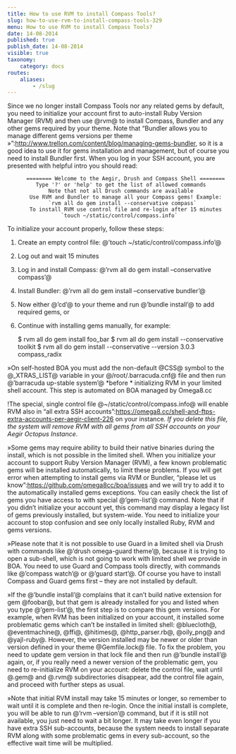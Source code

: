 ```yaml
---
title: How to use RVM to install Compass Tools?
slug: how-to-use-rvm-to-install-compass-tools-329
menu: How to use RVM to install Compass Tools?
date: 14-08-2014
published: true
publish_date: 14-08-2014
visible: true
taxonomy:
    category: docs
routes:
    aliases:
        - /slug
---
```


Since we no longer install Compass Tools nor any related gems by default, you need to initialize your account first to auto-install Ruby Version Manager (RVM) and then use @rvm@ to install Compass, Bundler and any other gems required by your theme. Note that  “Bundler allows you to manage different gems versions per theme »”:http://www.trellon.com/content/blog/managing-gems-bundler,  so it is a good idea to use it for gems installation and management, but of course you need to install Bundler first. When you log in your SSH account, you are presented with helpful intro you should read:


          ======== Welcome to the Aegir, Drush and Compass Shell ========
             Type '?' or 'help' to get the list of allowed commands
                 Note that not all Drush commands are available
           Use RVM and Bundler to manage all your Compass gems! Example:
                 `rvm all do gem install --conservative compass`
           To install RVM use control file and re-login after 15 minutes
                     `touch ~/static/control/compass.info`

To initialize your account properly, follow these steps:

1. Create an empty control file: @’touch ~/static/control/compass.info’@  
 2. Log out and wait 15 minutes  
 3. Log in and install Compass: @’rvm all do gem install –conservative compass’@  
 4. Install Bundler: @’rvm all do gem install –conservative bundler’@  
 5. Now either @’cd’@ to your theme and run @’bundle install’@ to add required gems, or  
 6. Continue with installing gems manually, for example:


    $ rvm all do gem install foo_bar
    $ rvm all do gem install --conservative toolkit
    $ rvm all do gem install --conservative --version 3.0.3 compass_radix

<a name="rvm-blue"></a>

»On self-hosted BOA you must add the non-default @CSS@ symbol to the @_XTRAS_LIST@ variable in your @/root/.barracuda.cnf@ file and then run @’barracuda up-stable system’@ *before * initializing RVM in your limited shell account. This step is automated on BOA managed by Omega8.cc

<a name="rvm-red"></a>

!The special, single control file @~/static/control/compass.info@ will enable RVM also in “all extra SSH accounts”:https://omega8.cc/shell-and-ftps-extra-accounts-per-aegir-client-226 on your instance. *If you delete this file, the system will remove RVM with all gems from all SSH accounts on your Aegir Octopus Instance*.

<a name="rvm-blue"></a>

»Some gems may require ability to build their native binaries during the install, which is not possible in the limited shell. When you initialize your account to support Ruby Version Manager (RVM), a few known problematic gems will be installed automatically, to limit these problems. If you will get error when attempting to install gems via RVM or Bundler, “please let us know”:https://github.com/omega8cc/boa/issues and we will try to add it to the automatically installed gems exceptions. You can easily check the list of gems you have access to with special @’gem-list’@ command. Note that if you didn’t initialize your account yet, this command may display a legacy list of gems previously installed, but system-wide. You need to initialize your account to stop confusion and see only locally installed Ruby, RVM and gems versions.

<a name="rvm-blue"></a>

»Please note that it is not possible to use Guard in a limited shell via Drush with commands like @’drush omega-guard theme’@, because it is trying to open a sub-shell, which is not going to work with limited shell we provide in BOA. You need to use Guard and Compass tools directly, with commands like @’compass watch’@ or @’guard start’@. Of course you have to install Compass and Guard gems first – they are not installed by default.

<a name="gem-version"></a>

»If the @’bundle install’@ complains that it can’t build native extension for gem @foobar@, but that gem is already installed for you and listed when you type @’gem-list’@, the first step is to compare this gem versions. For example, when RVM has been initialized on your account, it installed some problematic gems which can’t be installed in limited shell: @bluecloth@, @eventmachine@, @ffi@, @hitimes@, @http_parser.rb@, @oily_png@ and @yajl-ruby@. However, the version installed may be newer or older than version defined in your theme @Gemfile.lock@ file. To fix the problem, you need to update gem version in that lock file and then run @’bundle install’@ again, or, if you really need a newer version of the problematic gem, you need to re-initialize RVM on your account: delete the control file, wait until @.gem@ and @.rvm@ subdirectories disappear, add the control file again, and proceed with further steps as usual.

<a name="rvm-blue"></a>

»Note that initial RVM install may take 15 minutes or longer, so remember to wait until it is complete and then re-login. Once the initial install is complete, you will be able to run @’rvm –version’@ command, but if it is still not available, you just need to wait a bit longer. It may take even longer if you have extra SSH sub-accounts, because the system needs to install separate RVM along with some problematic gems in every sub-account, so the effective wait time will be multiplied.